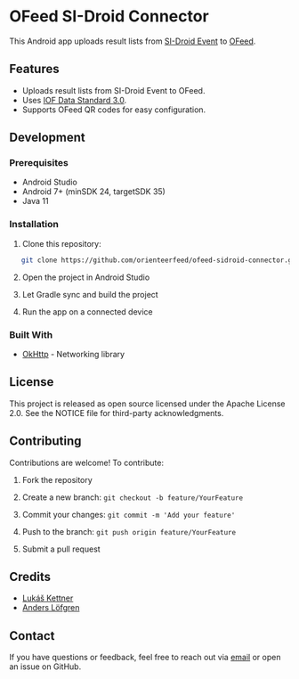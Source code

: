 # OFeed SI-Droid Connector

This Android app uploads result lists from [SI-Droid Event](https://play.google.com/store/apps/details?id=se.joja.sidroid.event.full) to [OFeed](https://orienteerfeed.com/).

## Features

- Uploads result lists from SI-Droid Event to OFeed.
- Uses [IOF Data Standard 3.0](https://orienteering.sport/iof/it/data-standard-3-0/).
- Supports OFeed QR codes for easy configuration.

## Development

### Prerequisites

- Android Studio
- Android 7+ (minSDK 24, targetSDK 35)
- Java 11

### Installation

1. Clone this repository:

```bash
   git clone https://github.com/orienteerfeed/ofeed-sidroid-connector.git
```

2. Open the project in Android Studio

3. Let Gradle sync and build the project

4. Run the app on a connected device

### Built With

- [OkHttp](https://square.github.io/okhttp/) - Networking library

## License

This project is released as open source licensed under the Apache License 2.0. See the NOTICE file for third-party acknowledgments.

## Contributing

Contributions are welcome! To contribute:

1.  Fork the repository

2.  Create a new branch: `git checkout -b feature/YourFeature`

3.  Commit your changes: `git commit -m 'Add your feature'`

4.  Push to the branch: `git push origin feature/YourFeature`

5.  Submit a pull request

## Credits

- [Lukáš Kettner](https://github.com/lukaskett)
- [Anders Löfgren](https://github.com/AnLof)

## Contact

If you have questions or feedback, feel free to reach out via [email](mailto:connector@stigning.se?subject=OFeed%20SI-Droid%20Connector) or open an issue on GitHub.

